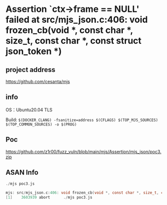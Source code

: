 # Assertion `ctx->frame == NULL' failed at src/mjs_json.c:406: void frozen_cb(void *, const char *, size_t, const char *, const struct json_token *)

## project address

https://github.com/cesanta/mjs

## info

OS：Ubuntu20.04 TLS

Build: `$(DOCKER_CLANG) -fsanitize=address $(CFLAGS) $(TOP_MJS_SOURCES) $(TOP_COMMON_SOURCES) -o $(PROG)`

## Poc

https://github.com/z1r00/fuzz_vuln/blob/main/mjs/Assertion/mjs_json/poc3.zip

## ASAN Info

```c
./mjs poc3.js

mjs: src/mjs_json.c:406: void frozen_cb(void *, const char *, size_t, const char *, const struct json_token *): Assertion `ctx->frame == NULL' failed.
[1]    3603939 abort      ./mjs poc3.js

```
